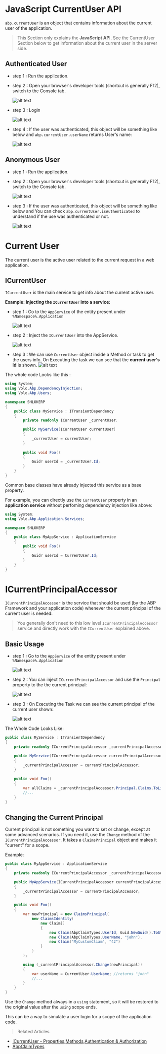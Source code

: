 # JavaScript CurrentUser API
`abp.currentUser` is an object that contains information about the current user of the application.

>This Section only explains the **JavaScript API**. See the CurrentUser Section below to get information about the current user in the server side.

## Authenticated User

- step 1 : Run the application.
- step 2 : Open your browser's developer tools (shortcut is generally F12), switch to the Console tab.

    ![alt text](../_images/UserInterface/inspect.png)

- step 3 : Login

    ![alt text](../_images/UserInterface/Userlogin.png)

- step 4 : If the user was authenticated, this object will be something like below and `abp.currentUser.userName` returns User's name:

    ![alt text](../_images/UserInterface/CurrentUser.png)



## Anonymous User

- step 1 : Run the application.
- step 2 : Open your browser's developer tools (shortcut is generally F12), switch to the Console tab.

    ![alt text](../_images/UserInterface/inspect.png)

- step 3 : If the user was authenticated, this object will be something like below and You can check `abp.currentUser.isAuthenticated` to understand if the use was authenticated or not.

    ![alt text](../_images/UserInterface/CurrentUserNotAuth.png)

# Current User
The current user is the active user related to the current request in a web application.

## ICurrentUser
`ICurrentUser` is the main service to get info about the current active user.

**Example: Injecting the `ICurrentUser` into a service:**

- step 1 : Go to the `AppService` of the entity present under `%Namespace%.Application`
    
    ![alt text](../_images/UserInterface/Appservice.png)

- step 2 : Inject the `ICurrentUser` into the AppService.

    ![alt text](../_images/UserInterface/CurrentUserCode.png)

- step 3 : We can use `CurrentUser` object inside a Method or task to get the users info.
On Executing the task we can see that the **current user's Id** is shown.
    ![alt text](../_images/UserInterface/CurrentUserCodeResult.png)

The whole code Looks like this : 
```c#
using System;
using Volo.Abp.DependencyInjection;
using Volo.Abp.Users;

namespace SHLOKERP
{
    public class MyService : ITransientDependency
    {
        private readonly ICurrentUser _currentUser;

        public MyService(ICurrentUser currentUser)
        {
            _currentUser = currentUser;
        }
        
        public void Foo()
        {
            Guid? userId = _currentUser.Id;
        }
    }
}
```

Common base classes have already injected this service as a base property. 

For example, you can directly use the `CurrentUser` property in an **application service** without perfoming dependency injection like above:
```C#
using System;
using Volo.Abp.Application.Services;

namespace SHLOKERP
{
    public class MyAppService : ApplicationService
    {
        public void Foo()
        {
            Guid? userId = CurrentUser.Id;
        }
    }
}
```

# ICurrentPrincipalAccessor
`ICurrentPrincipalAccessor` is the service that should be used (by the ABP Framework and your application code) whenever the current principal of the current user is needed.

>You generally don't need to this low level `ICurrentPrincipalAccessor` service and directly work with the `ICurrentUser` explained above.

## Basic Usage

- step 1 : Go to the `AppService` of the entity present under `%Namespace%.Application`
    
    ![alt text](../_images/UserInterface/Appservice.png)

- step 2 : You can inject `ICurrentPrincipalAccessor` and use the `Principal` property to the the current principal:

    ![alt text](../_images/UserInterface/CurrentPrincipalAccessorCode.png)

- step 3 : On Executing the Task we can see the 
current principal of the current user shown:

    ![alt text](../_images/UserInterface/CurrentPrincipalAccessorResult.png)

The Whole Code Looks Like:
```C#
public class MyService : ITransientDependency
{
    private readonly ICurrentPrincipalAccessor _currentPrincipalAccessor;

    public MyService(ICurrentPrincipalAccessor currentPrincipalAccessor)
    {
        _currentPrincipalAccessor = currentPrincipalAccessor;
    }
    
    public void Foo()
    {
        var allClaims = _currentPrincipalAccessor.Principal.Claims.ToList();
        //...
    }
}
```

## Changing the Current Principal
Current principal is not something you want to set or change, except at some advanced scenarios. If you need it, use the `Change` method of the `ICurrentPrincipalAccessor`. It takes a `ClaimsPrincipal` object and makes it "current" for a scope.

Example:
```C#
public class MyAppService : ApplicationService
{
    private readonly ICurrentPrincipalAccessor _currentPrincipalAccessor;

    public MyAppService(ICurrentPrincipalAccessor currentPrincipalAccessor)
    {
        _currentPrincipalAccessor = currentPrincipalAccessor;
    }

    public void Foo()
    {
        var newPrincipal = new ClaimsPrincipal(
            new ClaimsIdentity(
                new Claim[]
                {
                    new Claim(AbpClaimTypes.UserId, Guid.NewGuid().ToString()),
                    new Claim(AbpClaimTypes.UserName, "john"),
                    new Claim("MyCustomCliam", "42")
                }
            )
        );

        using (_currentPrincipalAccessor.Change(newPrincipal))
        {
            var userName = CurrentUser.UserName; //returns "john"
            //...
        }
    }
}
```

Use the `Change` method always in a `using` statement, so it will be restored to the original value after the `using` scope ends.

This can be a way to simulate a user login for a scope of the application code.

>Related Articles
- [ICurrentUser - Properties,Methods,Authentication & Authorization](https://docs.abp.io/en/abp/latest/CurrentUser)
- [AbpClaimTypes](https://docs.abp.io/en/abp/latest/CurrentUser)